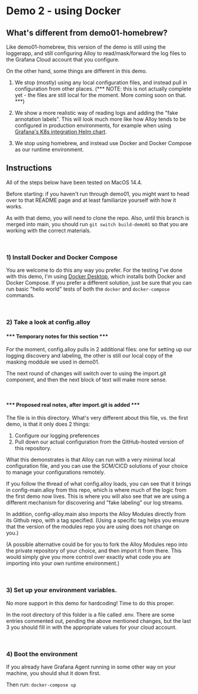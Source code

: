 # Demo 2 - using Docker

## What's different from demo01-homebrew?

Like demo01-homebrew, this version of the demo is still using the loggerapp, and still configuring 
Alloy to read/mask/forward the log files to the Grafana Cloud account that you configure.

On the other hand, some things are different in this demo.

1) We stop (mostly) using any local configuration files, and instead pull in configuration from 
other places. (*** NOTE: this is not actually complete yet - the files are still local for the moment. More coming soon on that. ***)

2) We show a more realistic way of reading logs and adding the "fake annotation labels". This will look
much more like how Alloy tends to be configured in production environments, for example when using
[Grafana's K8s integration Helm chart](https://github.com/grafana/k8s-monitoring-helm).

3) We stop using homebrew, and instead use Docker and Docker Compose as our runtime environment.


## Instructions

All of the steps below have been tested on MacOS 14.4.

Before starting: if you haven't run through demo01, you might want to head over to that README page and at least familiarize yourself with how it works. 

As with that demo, you will need to clone the repo. Also, until this branch is merged into main, you should run 
```git switch build-demo01``` so that you are working with the correct materials.


&nbsp;  
### 1) Install Docker and Docker Compose
You are welcome to do this any way you prefer. For the testing I've done with this demo, I'm using [Docker Desktop](https://docs.docker.com/desktop/install/mac-install/), which installs both Docker and Docker Compose. If you prefer a different solution, just be sure that you can run basic "hello world" tests of both the ```docker``` and ```docker-compose``` commands.


&nbsp;  
### 2) Take a look at config.alloy

#### *** Temporary notes for this section ***
For the moment, config.alloy pulls in 2 additional files: one for setting up our logging discovery and 
labeling, the other is still our local copy of the masking moddule we used in demo01.

The next round of changes will switch over to using the import.git component, and then the next block of 
text will make more sense.

&nbsp;  
#### *** Proposed real notes, after import.git is added ***

The file is in this directory. What's very different about this file, vs. the first demo, is that it only does 2 things: 
1) Configure our logging preferences
2) Pull down our actual configuration from the GitHub-hosted version of this repository.

What this demonstrates is that Alloy can run with a very minimal local configuration file, and you can use the SCM/CICD solutions of your choice to manage your configurations remotely.

If you follow the thread of what config.alloy loads, you can see that it brings in config-main.alloy from this repo, which is where much of the logic from the first demo now lives. This is where you will also see that we are using a different mechanism for discovering and "fake labeling" our log streams.

In addition, config-alloy.main also imports the Alloy Modules directly from its Github repo, with a tag specified. (Using a specific tag helps you ensure that the version of the modules repo you are using does not change on you.)

(A possible alternative could be for you to fork the Alloy Modules repo into the private repository of your choice, and then import it from there. This would simply give you more control over exactly what code you are importing into your own runtime environment.)


&nbsp;  
### 3) Set up your environment variables.
No more support in this demo for hardcoding! Time to do this proper.

In the root directory of this folder is a file called .env. There are some entries commented out, pending the above mentioned changes, but the last 3 you should fill in with the appropriate values for your cloud account.


&nbsp;  
### 4) Boot the environment
If you already have Grafana Agent running in some other way on your machine, you should shut it down first. 

Then run:
```docker-compose up```

